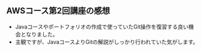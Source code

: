 ## AWSコース第2回講座の感想
- Javaコースやポートフォリオの作成で使っていたGit操作を復習する良い機会となりました。
- 主観ですが、JavaコースよりGitの解説がしっかり行われていた気がします。
